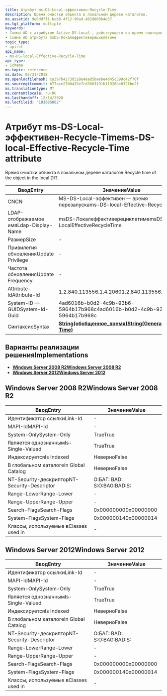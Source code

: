 ```yaml
---
title: Атрибут ms-DS-Local-эффективен-Recycle-Time
description: Время очистки объекта в локальном дереве каталогов.
ms.assetid: 9e0ddff1-be68-4f12-90ad-4028000b4e37
ms.tgt_platform: multiple
keywords:
- Схема AD с атрибутом Active-DS-Local-, действующего во время повторного запуска
- Схема AD атрибута msDS-Локалеффективерециклетиме
topic_type:
- apiref
api_name:
- ms-DS-local-Effective-Recycle-Time
api_type:
- Schema
ms.topic: reference
ms.date: 05/31/2018
ms.openlocfilehash: ca3b7b4273d528e4ead5baebe4d45c399c42f70f
ms.sourcegitcommit: b77ace27b0432e7cd3863191b11926be032fbe2f
ms.translationtype: MT
ms.contentlocale: ru-RU
ms.lasthandoff: 12/14/2020
ms.locfileid: "103805002"
---
```

# <a name="ms-ds-local-effective-recycle-time-attribute"></a><span data-ttu-id="e1238-105">Атрибут ms-DS-Local-эффективен-Recycle-Time</span><span class="sxs-lookup"><span data-stu-id="e1238-105">ms-DS-local-Effective-Recycle-Time attribute</span></span>

<span data-ttu-id="e1238-106">Время очистки объекта в локальном дереве каталогов.</span><span class="sxs-lookup"><span data-stu-id="e1238-106">Recycle time of the object in the local DIT.</span></span>



| <span data-ttu-id="e1238-107">Ввод</span><span class="sxs-lookup"><span data-stu-id="e1238-107">Entry</span></span> | <span data-ttu-id="e1238-108">Значение</span><span class="sxs-lookup"><span data-stu-id="e1238-108">Value</span></span> |
|-------------------|---------------------------------------------------------------|
| <span data-ttu-id="e1238-109">CN</span><span class="sxs-lookup"><span data-stu-id="e1238-109">CN</span></span>                | <span data-ttu-id="e1238-110">MS-DS-Local-эффективен — время перезапуска</span><span class="sxs-lookup"><span data-stu-id="e1238-110">ms-DS-local-Effective-Recycle-Time</span></span>                            |
| <span data-ttu-id="e1238-111">LDAP-отображаемое имя</span><span class="sxs-lookup"><span data-stu-id="e1238-111">Ldap-Display-Name</span></span> | <span data-ttu-id="e1238-112">msDS-Локалеффективерециклетиме</span><span class="sxs-lookup"><span data-stu-id="e1238-112">msDS-LocalEffectiveRecycleTime</span></span>                                |
| <span data-ttu-id="e1238-113">Размер</span><span class="sxs-lookup"><span data-stu-id="e1238-113">Size</span></span>              | \-                                                            |
| <span data-ttu-id="e1238-114">Привилегия обновления</span><span class="sxs-lookup"><span data-stu-id="e1238-114">Update Privilege</span></span>  | \-                                                            |
| <span data-ttu-id="e1238-115">Частота обновления</span><span class="sxs-lookup"><span data-stu-id="e1238-115">Update Frequency</span></span>  | \-                                                            |
| <span data-ttu-id="e1238-116">Attribute-Id</span><span class="sxs-lookup"><span data-stu-id="e1238-116">Attribute-Id</span></span>      | <span data-ttu-id="e1238-117">1.2.840.113556.1.4.2060</span><span class="sxs-lookup"><span data-stu-id="e1238-117">1.2.840.113556.1.4.2060</span></span>                                       |
| <span data-ttu-id="e1238-118">System-ID — GUID</span><span class="sxs-lookup"><span data-stu-id="e1238-118">System-Id-Guid</span></span>    | <span data-ttu-id="e1238-119">4ad6016b-b0d2-4c9b-93b6-5964b17b968c</span><span class="sxs-lookup"><span data-stu-id="e1238-119">4ad6016b-b0d2-4c9b-93b6-5964b17b968c</span></span>                          |
| <span data-ttu-id="e1238-120">Синтаксис</span><span class="sxs-lookup"><span data-stu-id="e1238-120">Syntax</span></span>            | [<span data-ttu-id="e1238-121">**String(обобщенное_время)**</span><span class="sxs-lookup"><span data-stu-id="e1238-121">**String(Generalized-Time)**</span></span>](s-string-generalized-time.md) |



## <a name="implementations"></a><span data-ttu-id="e1238-122">Варианты реализации решения</span><span class="sxs-lookup"><span data-stu-id="e1238-122">Implementations</span></span>

-   [<span data-ttu-id="e1238-123">**Windows Server 2008 R2**</span><span class="sxs-lookup"><span data-stu-id="e1238-123">**Windows Server 2008 R2**</span></span>](#windows-server-2008-r2)
-   [<span data-ttu-id="e1238-124">**Windows Server 2012**</span><span class="sxs-lookup"><span data-stu-id="e1238-124">**Windows Server 2012**</span></span>](#windows-server-2012)

## <a name="windows-server-2008-r2"></a><span data-ttu-id="e1238-125">Windows Server 2008 R2</span><span class="sxs-lookup"><span data-stu-id="e1238-125">Windows Server 2008 R2</span></span>



| <span data-ttu-id="e1238-126">Ввод</span><span class="sxs-lookup"><span data-stu-id="e1238-126">Entry</span></span> | <span data-ttu-id="e1238-127">Значение</span><span class="sxs-lookup"><span data-stu-id="e1238-127">Value</span></span> |
|------------------------|--------------|
| <span data-ttu-id="e1238-128">Идентификатор ссылки</span><span class="sxs-lookup"><span data-stu-id="e1238-128">Link-Id</span></span>                | \-           |
| <span data-ttu-id="e1238-129">MAPI-Id</span><span class="sxs-lookup"><span data-stu-id="e1238-129">MAPI-Id</span></span>                | \-           |
| <span data-ttu-id="e1238-130">System-Only</span><span class="sxs-lookup"><span data-stu-id="e1238-130">System-Only</span></span>            | <span data-ttu-id="e1238-131">True</span><span class="sxs-lookup"><span data-stu-id="e1238-131">True</span></span>         |
| <span data-ttu-id="e1238-132">Является однозначным</span><span class="sxs-lookup"><span data-stu-id="e1238-132">Is-Single-Valued</span></span>       | <span data-ttu-id="e1238-133">True</span><span class="sxs-lookup"><span data-stu-id="e1238-133">True</span></span>         |
| <span data-ttu-id="e1238-134">Индексируется</span><span class="sxs-lookup"><span data-stu-id="e1238-134">Is Indexed</span></span>             | <span data-ttu-id="e1238-135">Неверно</span><span class="sxs-lookup"><span data-stu-id="e1238-135">False</span></span>        |
| <span data-ttu-id="e1238-136">В глобальном каталоге</span><span class="sxs-lookup"><span data-stu-id="e1238-136">In Global Catalog</span></span>      | <span data-ttu-id="e1238-137">Неверно</span><span class="sxs-lookup"><span data-stu-id="e1238-137">False</span></span>        |
| <span data-ttu-id="e1238-138">NT-Security-дескриптор</span><span class="sxs-lookup"><span data-stu-id="e1238-138">NT-Security-Descriptor</span></span> | <span data-ttu-id="e1238-139">О:БАГ: BAD: S:</span><span class="sxs-lookup"><span data-stu-id="e1238-139">O:BAG:BAD:S:</span></span> |
| <span data-ttu-id="e1238-140">Range-Lower</span><span class="sxs-lookup"><span data-stu-id="e1238-140">Range-Lower</span></span>            | \-           |
| <span data-ttu-id="e1238-141">Range-Upper</span><span class="sxs-lookup"><span data-stu-id="e1238-141">Range-Upper</span></span>            | \-           |
| <span data-ttu-id="e1238-142">Search-Flags</span><span class="sxs-lookup"><span data-stu-id="e1238-142">Search-Flags</span></span>           | <span data-ttu-id="e1238-143">0x00000000</span><span class="sxs-lookup"><span data-stu-id="e1238-143">0x00000000</span></span>   |
| <span data-ttu-id="e1238-144">System-Flags</span><span class="sxs-lookup"><span data-stu-id="e1238-144">System-Flags</span></span>           | <span data-ttu-id="e1238-145">0x00000014</span><span class="sxs-lookup"><span data-stu-id="e1238-145">0x00000014</span></span>   |
| <span data-ttu-id="e1238-146">Классы, используемые в</span><span class="sxs-lookup"><span data-stu-id="e1238-146">Classes used in</span></span>        | \-           |



## <a name="windows-server-2012"></a><span data-ttu-id="e1238-147">Windows Server 2012</span><span class="sxs-lookup"><span data-stu-id="e1238-147">Windows Server 2012</span></span>



| <span data-ttu-id="e1238-148">Ввод</span><span class="sxs-lookup"><span data-stu-id="e1238-148">Entry</span></span> | <span data-ttu-id="e1238-149">Значение</span><span class="sxs-lookup"><span data-stu-id="e1238-149">Value</span></span> |
|------------------------|--------------|
| <span data-ttu-id="e1238-150">Идентификатор ссылки</span><span class="sxs-lookup"><span data-stu-id="e1238-150">Link-Id</span></span>                | \-           |
| <span data-ttu-id="e1238-151">MAPI-Id</span><span class="sxs-lookup"><span data-stu-id="e1238-151">MAPI-Id</span></span>                | \-           |
| <span data-ttu-id="e1238-152">System-Only</span><span class="sxs-lookup"><span data-stu-id="e1238-152">System-Only</span></span>            | <span data-ttu-id="e1238-153">True</span><span class="sxs-lookup"><span data-stu-id="e1238-153">True</span></span>         |
| <span data-ttu-id="e1238-154">Является однозначным</span><span class="sxs-lookup"><span data-stu-id="e1238-154">Is-Single-Valued</span></span>       | <span data-ttu-id="e1238-155">True</span><span class="sxs-lookup"><span data-stu-id="e1238-155">True</span></span>         |
| <span data-ttu-id="e1238-156">Индексируется</span><span class="sxs-lookup"><span data-stu-id="e1238-156">Is Indexed</span></span>             | <span data-ttu-id="e1238-157">Неверно</span><span class="sxs-lookup"><span data-stu-id="e1238-157">False</span></span>        |
| <span data-ttu-id="e1238-158">В глобальном каталоге</span><span class="sxs-lookup"><span data-stu-id="e1238-158">In Global Catalog</span></span>      | <span data-ttu-id="e1238-159">Неверно</span><span class="sxs-lookup"><span data-stu-id="e1238-159">False</span></span>        |
| <span data-ttu-id="e1238-160">NT-Security-дескриптор</span><span class="sxs-lookup"><span data-stu-id="e1238-160">NT-Security-Descriptor</span></span> | <span data-ttu-id="e1238-161">О:БАГ: BAD: S:</span><span class="sxs-lookup"><span data-stu-id="e1238-161">O:BAG:BAD:S:</span></span> |
| <span data-ttu-id="e1238-162">Range-Lower</span><span class="sxs-lookup"><span data-stu-id="e1238-162">Range-Lower</span></span>            | \-           |
| <span data-ttu-id="e1238-163">Range-Upper</span><span class="sxs-lookup"><span data-stu-id="e1238-163">Range-Upper</span></span>            | \-           |
| <span data-ttu-id="e1238-164">Search-Flags</span><span class="sxs-lookup"><span data-stu-id="e1238-164">Search-Flags</span></span>           | <span data-ttu-id="e1238-165">0x00000000</span><span class="sxs-lookup"><span data-stu-id="e1238-165">0x00000000</span></span>   |
| <span data-ttu-id="e1238-166">System-Flags</span><span class="sxs-lookup"><span data-stu-id="e1238-166">System-Flags</span></span>           | <span data-ttu-id="e1238-167">0x00000014</span><span class="sxs-lookup"><span data-stu-id="e1238-167">0x00000014</span></span>   |
| <span data-ttu-id="e1238-168">Классы, используемые в</span><span class="sxs-lookup"><span data-stu-id="e1238-168">Classes used in</span></span>        | \-           |



 

 




